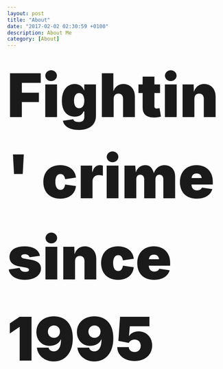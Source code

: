 ```yaml
---
layout: post
title: "About"
date: "2017-02-02 02:30:59 +0100"
description: About Me
category: [About]
---
```

<p><span style="font-size: 10em; font-weight: 900; line-height: 1.35em;"> Fightin' crime since 1995 </span></p>

